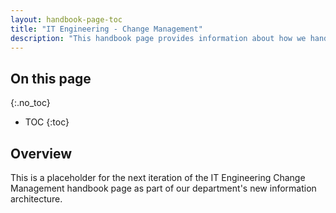 ```yaml
---
layout: handbook-page-toc
title: "IT Engineering - Change Management"
description: "This handbook page provides information about how we handle change management in the IT Engineering sub-department."
---
```


## On this page
{:.no_toc}

- TOC
{:toc}

## Overview

This is a placeholder for the next iteration of the IT Engineering Change Management handbook page as part of our department's new information architecture. 
